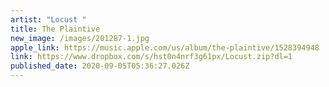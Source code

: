 ```yaml
---
artist: "Locust "
title: The Plaintive
new_image: /images/201287-1.jpg
apple_link: https://music.apple.com/us/album/the-plaintive/1528394948
link: https://www.dropbox.com/s/hst0n4nrf3g61px/Locust.zip?dl=1
published_date: 2020-09-05T05:36:27.026Z
---
```

